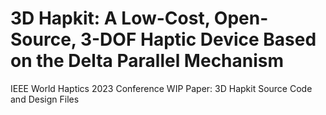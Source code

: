 # 3D Hapkit: A Low-Cost, Open-Source, 3-DOF Haptic Device Based on the Delta Parallel Mechanism
IEEE World Haptics 2023 Conference WIP Paper: 3D Hapkit Source Code and Design Files

